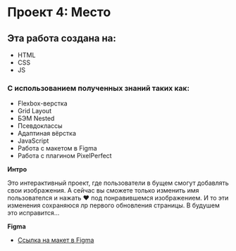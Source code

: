 # Проект 4: Место

## Эта работа создана на:
* HTML
* CSS
* JS

### С использованием полученных знаний таких как:
* Flexbox-верстка
* Grid Layout
* БЭМ Nested
* Псевдоклассы
* Адаптиная вёрстка
* JavaScript
* Работа с макетом в Figma
* Работа с плагином PixelPerfect

**Интро**

Это интерактивный проект, где пользователи в бущем смогут добавлять свои изображения.
А сейчас вы сможете только изменить имя пользователся и нажать ♥ под понравившемся изображением. И то эти изменения сохраняюся лр первого обновления страницы.
В будушем это исправится...

**Figma**

* [Ссылка на макет в Figma](https://www.figma.com/file/StZjf8HnoeLdiXS7dYrLAh/JavaScript.-Sprint-4)
